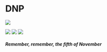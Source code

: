 # DNP

![](https://cdn.britannica.com/s:800x1000/63/102063-131-5530040E/wood-engraving-Gunpowder-Plot-cellars-Guy-Fawkes.jpg)

![](https://img.shields.io/github/last-commit/via-jesper/dnp?style=for-the-badge) ![](https://img.shields.io/github/commit-activity/m/via-jesper/dnp?style=for-the-badge) ![](https://img.shields.io/github/last-commit/via-jesper/dnp?style=for-the-badge)
##### Remember, remember, the fifth of November
